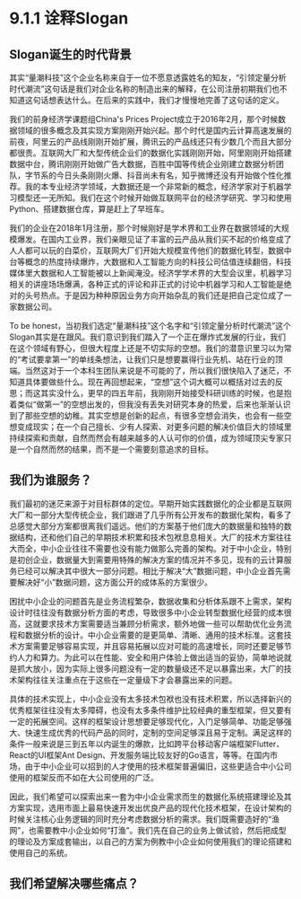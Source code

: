 # 9.1.1 诠释Slogan

## **Slogan诞生的时代背景**

其实“量潮科技”这个企业名称来自于一位不愿意透露姓名的知友，“引领定量分析时代潮流”这句话是我们对企业名称的制造出来的解释，在公司注册初期我们也不知道这句话想表达什么。在后来的实践中，我们才慢慢地完善了这句话的定义。

我们的前身经济学课题组China's Prices Project成立于2016年2月，那个时候数据领域的很多概念及其实现方案刚刚开始兴起。那个时代是国内云计算高速发展的前夜，阿里云的产品线刚刚开始扩展，腾讯云的产品线还只有少数几个而且大部分都很贵。互联网大厂和大型传统企业们的数据化实践刚刚开始，阿里刚刚开始搭建数据中台，腾讯刚刚开始做广告大数据，百胜中国等传统企业刚建立数据分析团队，字节系的今日头条刚刚火爆、抖音尚未有名，知乎微博还没有开始做个性化推荐。我的本专业经济学领域，大数据还是一个非常新的概念，经济学家对于机器学习模型还一无所知。我们在这个时候开始做互联网平台的经济学研究、学习和使用Python、搭建数据仓库，算是赶上了早班车。

我们的企业在2018年1月注册，那个时候刚好是学术界和工业界在数据领域的大规模爆发。在国内工业界，我们亲眼见证了丰富的云产品从我们买不起的价格变成了人人都可以玩的白菜价，互联网大厂们开始大规模宣传他们的数据化转型，数据中台等概念的热度持续爆炸，大数据和人工智能方向的科技公司估值连续翻倍，科技媒体里大数据和人工智能被以上新闻淹没。经济学学术界的大型会议里，机器学习相关的讲座场场爆满，各种正式的评论和非正式的讨论中机器学习和人工智能是绝对的头号热点。于是因为种种原因业务方向开始杂乱的我们还是把自己定位成了一家数据公司。

To be honest，当初我们选定“量潮科技”这个名字和“引领定量分析时代潮流”这个Slogan其实是在跟风。我们意识到我们踏入了一个正在爆炸式发展的行业，我们在这个领域有野心，但很大程度上还是不切实际的空想。我们的潜意识里习以为常的“考试要拿第一”的单线条想法，让我们只是想要赢得行业先机、站在行业的顶端。当然这对于一个本科生团队来说是不可能的了，所以我们很快陷入了迷茫，不知道具体要做些什么。现在再回想起来，“空想”这个词大概可以概括对过去的反思；而这其实没什么，更早的四五年前，我刚刚开始接受科研训练的时候，也是抱着类似“做第一”的空想出发的，但我没有丢失对研究本身的热爱，后来也渐渐认识到了那些空想的幼稚。其实空想是创新的起点，有很多空想会消失，也会有一些空想变成现实；在一个自己擅长、少有人探索、对更多问题的解决价值巨大的领域里持续探索和贡献，自然而然会有越来越多的人认可你的价值，成为领域顶尖专家只是一个自然而然的结果，而不是一个需要刻意追求的目标。

## **我们为谁服务？**

我们最初的迷茫来源于对目标群体的定位。早期开始实践数据化的企业都是互联网大厂和一部分大型传统企业，我们跟进了几乎所有公开发布的数据化架构，看多了总感觉大部分方案都很离我们遥远。他们的方案基于他们庞大的数据量和独特的数据结构，还和他们自己的早期技术积累和技术包袱息息相关。大厂的技术方案往往大而全，中小企业往往不需要也没有能力做那么完善的架构。对于中小企业，特别是初创企业，数据量大到需要用特殊的解决方案的情况并不多见，现有的云计算服务已经可以解决其中很大一部分问题。相比于解决“大”数据问题，中小企业首先需要解决好“小”数据问题，这方面公开的成体系的方案很少。

困扰中小企业的问题首先是业务流程繁杂，数据收集和分析体系跟不上需求，架构设计时往往没有数据分析方面的考虑，导致很多中小企业转型数据化经营的成本很高，这就要求技术方案需要适当兼顾分析需求，额外地做一些可以帮助优化业务流程和数据分析的设计。中小企业需要的是更简单、清晰、通用的技术标准。这套技术方案需要足够容易实现，并且容易拓展以应对可能的高速增长，同时还要足够节约人力和算力。为此可以在性能、安全和用户体验上做出适当的妥协，简单地说就是抓大放小，因为实际上很多问题没有一定的数量级还不足以暴露出来，大厂的技术架构往往关注重点在于这些在一定量级下才会暴露出来的问题。

具体的技术实现上，中小企业没有太多技术包袱也没有技术积累，所以选择新兴的优秀框架往往没有太多障碍，也没有太多条件维护比较经典的重型框架，但又要有一定的拓展空间。这样的框架设计思想要足够现代化，入门足够简单、功能足够强大、快速生成优秀的代码产品的同时，定制的空间足够深且易于定制。满足这样的条件一般来说是三到五年以内诞生的爆款，比如跨平台移动客户端框架Flutter、React的UI框架Ant Design、开发服务端比较友好的Go语言，等等。在国内市场，由于中小企业可以招到的人才使用的技术框架普遍偏旧，这些更适合中小公司使用的框架反而不如在大公司使用的广泛。

因此，我们希望可以探索出来一套为中小企业需求而生的数据化系统搭建理论及其方案实现，选用市面上最易快速开发出优良产品的现代化技术框架，在设计架构的时候关注核心业务逻辑的同时充分考虑数据分析的需求。我们既需要造好的“渔网”，也需要教中小企业如何“打渔”。我们先在自己的业务上做试验，然后把成型的理论及方案成套输出，以自己的方案为例教中小企业如何使用我们的理论搭建和使用自己的系统。

## **我们希望解决哪些痛点？**

